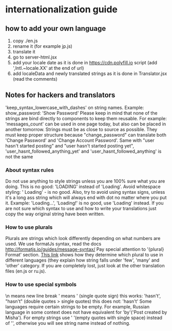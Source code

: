 # internationalization guide

## how to add your own language

1. copy ./en.js
2. rename it (for example jp.js)
3. translate it
5. go to server-html.jsx
6. add your locale date as it is done in https://cdn.polyfill.io script (add ',Intl.~locale.XX' at the end of url)
7. add localeData and newly translated strings as it is done in Translator.jsx (read the comments)

## Notes for hackers and translators
'keep_syntax_lowercase_with_dashes' on string names. Example: show_password: 'Show Password'
Please keep in mind that none of the strings are bind directly to components to keep them reusable. For example: 'messages_count' can be used in one page today, but also can be placed in another tomorrow.
Strings must be as close to source as possible.
They must keep proper structure because "change_password" can translate both 'Change Password' and 'Change Account Password'.
Same with "user hasn't started posting" and "user hasn't started posting yet", 'user_hasnt_followed_anything_yet' and 'user_hasnt_followed_anything' is not the same

### About syntax rules

Do not use anything to style strings unless you are 100% sure what you are doing.
This is no good: 'LOADING' instead of 'Loading'. Avoid whitespace styling: '   Loading' - is no good.
Also, try to avoid using syntax signs, unless it's a long ass string which will always end with dot no matter where you put it. Example: 'Loading...', 'Loading!' is no good, use 'Loading' instead.
If you are not sure which syntax to use and how to write your translations just copy the way original string have been written.

### How to use plurals

Plurals are strings which look differently depending on what numbers are used.
We use formatJs syntax, read the docs http://formatjs.io/guides/message-syntax/
Pay special attention to '{plural} Format' section.
[This link](http://www.unicode.org/cldr/charts/latest/supplemental/language_plural_rules.html) shows how they determine which plural to use in different languages (they explain how string falls under 'few', 'many' and 'other' category. If you are completely lost, just look at the other translation files (en.js or ru.js).

### How to use special symbols
\n means new line break
\' means ' (single quote sign)
this works: 'hasn\'t', "hasn't" (double quotes > single quotes)
this does not: 'hasn't'
Some languages require certain strings to be empty. For example, Russian language in some context does not have equivalent for 'by'('Post created by Misha'). For empty strings use ' '(empty quotes with single space)  instead of '', otherwise you will see string name instead of nothing.
